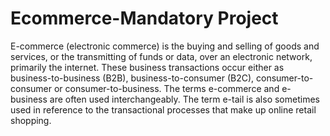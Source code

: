 # Ecommerce-Mandatory Project
E-commerce (electronic commerce) is the buying and selling of goods and services, or the transmitting of funds or data, over an electronic network, primarily the internet. These business transactions occur either as business-to-business (B2B), business-to-consumer (B2C), consumer-to-consumer or consumer-to-business. The terms e-commerce and e-business are often used interchangeably. The term e-tail is also sometimes used in reference to the transactional processes that make up online retail shopping.
